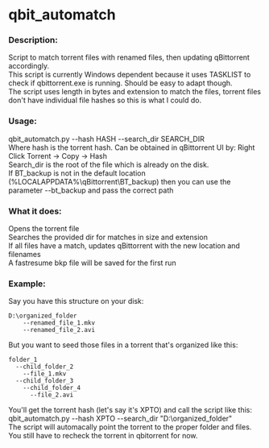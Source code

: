 # qbit_automatch

### Description:
Script to match torrent files with renamed files, then updating qBittorrent accordingly.  
This script is currently Windows dependent because it uses TASKLIST to check if qbittorrent.exe is running. Should be easy to adapt though.  
The script uses length in bytes and extension to match the files, torrent files don't have individual file hashes so this is what I could do.  

### Usage:
qbit_automatch.py --hash HASH --search_dir SEARCH_DIR  
Where hash is the torrent hash. Can be obtained in qBittorrent UI by: Right Click Torrent -> Copy -> Hash  
Search_dir is the root of the file which is already on the disk.  
If BT_backup is not in the default location (%LOCALAPPDATA%\qBittorrent\BT_backup) then you can use the parameter --bt_backup and pass the correct path  

### What it does:
Opens the torrent file  
Searches the provided dir for matches in size and extension  
If all files have a match, updates qBittorrent with the new location and filenames  
A fastresume bkp file will be saved for the first run  

### Example:
Say you have this structure on your disk:  
```
D:\organized_folder  
    --renamed_file_1.mkv  
    --renamed_file_2.avi  
```
But you want to seed those files in a torrent that's organized like this:  
```
folder_1  
  --child_folder_2  
    --file_1.mkv  
  --child_folder_3  
    --child_folder_4  
      --file_2.avi  
```
You'll get the torrent hash (let's say it's XPTO) and call the script like this:  
qbit_automatch.py --hash XPTO --search_dir "D:\organized_folder"  
The script will automacally point the torrent to the proper folder and files.  
You still have to recheck the torrent in qbitorrent for now.  

